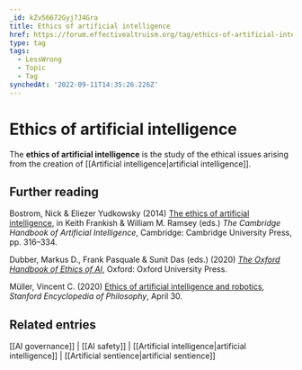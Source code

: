```yaml
---
_id: kZv56672Gyj7J4Gra
title: Ethics of artificial intelligence
href: https://forum.effectivealtruism.org/tag/ethics-of-artificial-intelligence
type: tag
tags:
  - LessWrong
  - Topic
  - Tag
synchedAt: '2022-09-11T14:35:26.226Z'
---
```

# Ethics of artificial intelligence

The **ethics of artificial intelligence** is the study of the ethical issues arising from the creation of [[Artificial intelligence|artificial intelligence]].

Further reading
---------------

Bostrom, Nick & Eliezer Yudkowsky (2014) [The ethics of artificial intelligence](https://doi.org/10.1017/CBO9781139046855.020), in Keith Frankish & William M. Ramsey (eds.) *The Cambridge Handbook of Artificial Intelligence*, Cambridge: Cambridge University Press, pp. 316–334.

Dubber, Markus D., Frank Pasquale & Sunit Das (eds.) (2020) [*The Oxford Handbook of Ethics of AI*](https://doi.org/10.1093/oxfordhb/9780190067397.001.0001), Oxford: Oxford University Press.

Müller, Vincent C. (2020) [Ethics of artificial intelligence and robotics](https://plato.stanford.edu/archives/win2020/entries/ethics-ai/), *Stanford Encyclopedia of Philosophy*, April 30.

Related entries
---------------

[[AI governance]] | [[AI safety]] | [[Artificial intelligence|artificial intelligence]] | [[Artificial sentience|artificial sentience]]